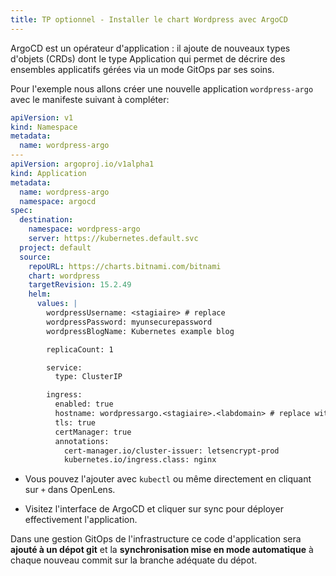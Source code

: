```yaml
---
title: TP optionnel - Installer le chart Wordpress avec ArgoCD 
---
```


ArgoCD est un opérateur d'application : il ajoute de nouveaux types d'objets (CRDs) dont le type Application qui permet de décrire des ensembles applicatifs gérées via un mode GitOps par ses soins.

Pour l'exemple nous allons créer une nouvelle application `wordpress-argo` avec le manifeste suivant à compléter:

```yaml
apiVersion: v1
kind: Namespace
metadata:
  name: wordpress-argo
---
apiVersion: argoproj.io/v1alpha1
kind: Application
metadata:
  name: wordpress-argo
  namespace: argocd
spec:
  destination:
    namespace: wordpress-argo
    server: https://kubernetes.default.svc
  project: default
  source:
    repoURL: https://charts.bitnami.com/bitnami
    chart: wordpress
    targetRevision: 15.2.49
    helm:
      values: |
        wordpressUsername: <stagiaire> # replace
        wordpressPassword: myunsecurepassword
        wordpressBlogName: Kubernetes example blog

        replicaCount: 1

        service:
          type: ClusterIP

        ingress:
          enabled: true
          hostname: wordpressargo.<stagiaire>.<labdomain> # replace with your hostname pointing on the cluster ingress loadbalancer IP
          tls: true
          certManager: true
          annotations:
            cert-manager.io/cluster-issuer: letsencrypt-prod
            kubernetes.io/ingress.class: nginx
```

- Vous pouvez l'ajouter avec `kubectl` ou même directement en cliquant sur `+` dans OpenLens.

- Visitez l'interface de ArgoCD et cliquer sur sync pour déployer effectivement l'application.

Dans une gestion GitOps de l'infrastructure ce code d'application sera **ajouté à un dépot git** et la **synchronisation mise en mode automatique** à chaque nouveau commit sur la branche adéquate du dépot.
